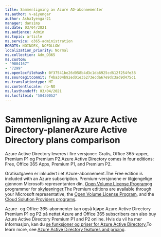 ```yaml
---
title: Sammenligning av Azure AD-abonnementer
ms.author: v-aiyengar
author: AshaIyengar21
manager: dansimp
ms.date: 03/04/2021
ms.audience: Admin
ms.topic: article
ms.service: o365-administration
ROBOTS: NOINDEX, NOFOLLOW
localization_priority: Normal
ms.collection: Adm_O365
ms.custom:
- "9004167"
- "7299"
ms.openlocfilehash: 0f37541be26d058b4d3c1da6925cd612f254fe38
ms.sourcegitcommit: f4ba304b92ed01e35273ecda67e9dc3ad9d475c1
ms.translationtype: MT
ms.contentlocale: nb-NO
ms.lasthandoff: 03/04/2021
ms.locfileid: "50430052"
---
```

# <a name="azure-active-directory-plans-comparison"></a><span data-ttu-id="cf1dd-102">Sammenligning av Azure Active Directory-planer</span><span class="sxs-lookup"><span data-stu-id="cf1dd-102">Azure Active Directory plans comparison</span></span>

<span data-ttu-id="cf1dd-103">Azure Active Directory leveres i fire versjoner: Gratis, Office 365-apper, Premium P1 og Premium P2.</span><span class="sxs-lookup"><span data-stu-id="cf1dd-103">Azure Active Directory comes in four editions: Free, Office 365 Apps, Premium P1, and Premium P2.</span></span>

<span data-ttu-id="cf1dd-104">Gratisutgaven er inkludert i et Azure-abonnement.</span><span class="sxs-lookup"><span data-stu-id="cf1dd-104">The Free edition is included with an Azure subscription.</span></span> <span data-ttu-id="cf1dd-105">Premium-versjonene er tilgjengelige gjennom Microsoft-representanten din, [Open Volume License Program](https://go.microsoft.com/fwlink/?linkid=2110873)og programmer for [skyløsninger.](https://go.microsoft.com/fwlink/?LinkId=614968&clcid=0x409)</span><span class="sxs-lookup"><span data-stu-id="cf1dd-105">The Premium editions are available through your Microsoft representative, the [Open Volume License Program](https://go.microsoft.com/fwlink/?linkid=2110873), and the [Cloud Solution Providers programs](https://go.microsoft.com/fwlink/?LinkId=614968&clcid=0x409).</span></span>

<span data-ttu-id="cf1dd-106">Azure- og Office 365-abonnenter kan også kjøpe Azure Active Directory Premium P1 og P2 på nettet.</span><span class="sxs-lookup"><span data-stu-id="cf1dd-106">Azure and Office 365 subscribers can also buy Azure Active Directory Premium P1 and P2 online.</span></span> <span data-ttu-id="cf1dd-107">Hvis du vil ha mer informasjon, kan du [se funksjoner og priser for Azure Active Directory.](https://go.microsoft.com/fwlink/?linkid=2081447)</span><span class="sxs-lookup"><span data-stu-id="cf1dd-107">To learn more, see [Azure Active Directory features and pricing](https://go.microsoft.com/fwlink/?linkid=2081447).</span></span>
